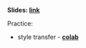 __Slides: [link](https://disk.yandex.ru/i/Q_wrkqNEXJ4ztA)__ 


Practice: 
- style transfer - __[colab](https://colab.research.google.com/github/yandexdataschool/Practical_DL/blob/fall21/week10_interpretability/bonus_style_transfer/style_transfer_pytorch.ipynb)__
